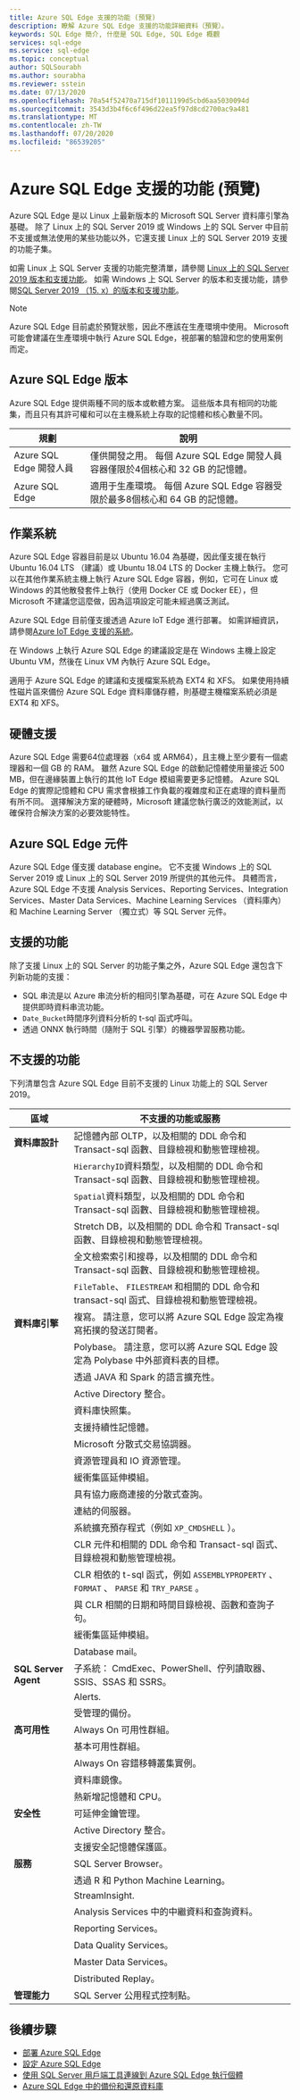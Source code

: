 ```yaml
---
title: Azure SQL Edge 支援的功能 (預覽)
description: 瞭解 Azure SQL Edge 支援的功能詳細資料（預覽）。
keywords: SQL Edge 簡介, 什麼是 SQL Edge, SQL Edge 概觀
services: sql-edge
ms.service: sql-edge
ms.topic: conceptual
author: SQLSourabh
ms.author: sourabha
ms.reviewer: sstein
ms.date: 07/13/2020
ms.openlocfilehash: 70a54f52470a715df1011199d5cbd6aa5030094d
ms.sourcegitcommit: 3543d3b4f6c6f496d22ea5f97d8cd2700ac9a481
ms.translationtype: MT
ms.contentlocale: zh-TW
ms.lasthandoff: 07/20/2020
ms.locfileid: "86539205"
---
```

# <a name="supported-features-of-azure-sql-edge-preview"></a>Azure SQL Edge 支援的功能 (預覽) 

Azure SQL Edge 是以 Linux 上最新版本的 Microsoft SQL Server 資料庫引擎為基礎。 除了 Linux 上的 SQL Server 2019 或 Windows 上的 SQL Server 中目前不支援或無法使用的某些功能以外，它還支援 Linux 上的 SQL Server 2019 支援的功能子集。

如需 Linux 上 SQL Server 支援的功能完整清單，請參閱 [Linux 上的 SQL Server 2019 版本和支援功能](https://docs.microsoft.com/sql/linux/sql-server-linux-editions-and-components-2019)。 如需 Windows 上 SQL Server 的版本和支援功能，請參閱[SQL Server 2019 （15. x）的版本和支援功能](https://docs.microsoft.com/sql/sql-server/editions-and-components-of-sql-server-version-15)。

> [!NOTE]
> Azure SQL Edge 目前處於預覽狀態，因此不應該在生產環境中使用。 Microsoft 可能會建議在生產環境中執行 Azure SQL Edge，視部署的驗證和您的使用案例而定。

## <a name="azure-sql-edge-editions"></a>Azure SQL Edge 版本

Azure SQL Edge 提供兩種不同的版本或軟體方案。 這些版本具有相同的功能集，而且只有其許可權和可以在主機系統上存取的記憶體和核心數量不同。

   |**規劃**  |**說明**  |
   |---------|---------|
   |Azure SQL Edge 開發人員  |  僅供開發之用。 每個 Azure SQL Edge 開發人員容器僅限於4個核心和 32 GB 的記憶體。  |
   |Azure SQL Edge    |  適用于生產環境。 每個 Azure SQL Edge 容器受限於最多8個核心和 64 GB 的記憶體。  |

## <a name="operating-system"></a>作業系統

Azure SQL Edge 容器目前是以 Ubuntu 16.04 為基礎，因此僅支援在執行 Ubuntu 16.04 LTS （建議）或 Ubuntu 18.04 LTS 的 Docker 主機上執行。 您可以在其他作業系統主機上執行 Azure SQL Edge 容器，例如，它可在 Linux 或 Windows 的其他散發套件上執行（使用 Docker CE 或 Docker EE），但 Microsoft 不建議您這麼做，因為這項設定可能未經過廣泛測試。

Azure SQL Edge 目前僅支援透過 Azure IoT Edge 進行部署。 如需詳細資訊，請參閱[Azure IoT Edge 支援的系統](https://docs.microsoft.com/azure/iot-edge/support)。

在 Windows 上執行 Azure SQL Edge 的建議設定是在 Windows 主機上設定 Ubuntu VM，然後在 Linux VM 內執行 Azure SQL Edge。

適用于 Azure SQL Edge 的建議和支援檔案系統為 EXT4 和 XFS。 如果使用持續性磁片區來備份 Azure SQL Edge 資料庫儲存體，則基礎主機檔案系統必須是 EXT4 和 XFS。

## <a name="hardware-support"></a>硬體支援

Azure SQL Edge 需要64位處理器（x64 或 ARM64），且主機上至少要有一個處理器和一個 GB 的 RAM。 雖然 Azure SQL Edge 的啟動記憶體使用量接近 500 MB，但在邊緣裝置上執行的其他 IoT Edge 模組需要更多記憶體。 Azure SQL Edge 的實際記憶體和 CPU 需求會根據工作負載的複雜度和正在處理的資料量而有所不同。 選擇解決方案的硬體時，Microsoft 建議您執行廣泛的效能測試，以確保符合解決方案的必要效能特性。  

## <a name="azure-sql-edge-components"></a>Azure SQL Edge 元件

Azure SQL Edge 僅支援 database engine。 它不支援 Windows 上的 SQL Server 2019 或 Linux 上的 SQL Server 2019 所提供的其他元件。 具體而言，Azure SQL Edge 不支援 Analysis Services、Reporting Services、Integration Services、Master Data Services、Machine Learning Services （資料庫內）和 Machine Learning Server （獨立式）等 SQL Server 元件。

## <a name="supported-features"></a>支援的功能

除了支援 Linux 上的 SQL Server 的功能子集之外，Azure SQL Edge 還包含下列新功能的支援： 

- SQL 串流是以 Azure 串流分析的相同引擎為基礎，可在 Azure SQL Edge 中提供即時資料串流功能。 
- `Date_Bucket`時間序列資料分析的 t-sql 函式呼叫。
- 透過 ONNX 執行時間（隨附于 SQL 引擎）的機器學習服務功能。

## <a name="unsupported-features"></a>不支援的功能

下列清單包含 Azure SQL Edge 目前不支援的 Linux 功能上的 SQL Server 2019。

| 區域 | 不支援的功能或服務 |
|-----|-----|
| **資料庫設計** | 記憶體內部 OLTP，以及相關的 DDL 命令和 Transact-sql 函數、目錄檢視和動態管理檢視。 |
| &nbsp; | `HierarchyID`資料類型，以及相關的 DDL 命令和 Transact-sql 函數、目錄檢視和動態管理檢視。 |
| &nbsp; | `Spatial`資料類型，以及相關的 DDL 命令和 Transact-sql 函數、目錄檢視和動態管理檢視。 |
| &nbsp; | Stretch DB，以及相關的 DDL 命令和 Transact-sql 函數、目錄檢視和動態管理檢視。 |
| &nbsp; | 全文檢索索引和搜尋，以及相關的 DDL 命令和 Transact-sql 函數、目錄檢視和動態管理檢視。|
| &nbsp; | `FileTable`、 `FILESTREAM` 和相關的 DDL 命令和 transact-sql 函式、目錄檢視和動態管理檢視。|
| **資料庫引擎** | 複寫。 請注意，您可以將 Azure SQL Edge 設定為複寫拓撲的發送訂閱者。 |
| &nbsp; | Polybase。 請注意，您可以將 Azure SQL Edge 設定為 Polybase 中外部資料表的目標。 |
| &nbsp; | 透過 JAVA 和 Spark 的語言擴充性。 |
| &nbsp; | Active Directory 整合。 |
| &nbsp; | 資料庫快照集。 |
| &nbsp; | 支援持續性記憶體。 |
| &nbsp; | Microsoft 分散式交易協調器。 |
| &nbsp; | 資源管理員和 IO 資源管理。 |
| &nbsp; | 緩衝集區延伸模組。 |
| &nbsp; | 具有協力廠商連接的分散式查詢。 |
| &nbsp; | 連結的伺服器。 |
| &nbsp; | 系統擴充預存程式（例如 `XP_CMDSHELL` ）。 |
| &nbsp; | CLR 元件和相關的 DDL 命令和 Transact-sql 函式、目錄檢視和動態管理檢視。 |
| &nbsp; | CLR 相依的 t-sql 函式，例如 `ASSEMBLYPROPERTY` 、 `FORMAT` 、 `PARSE` 和 `TRY_PARSE` 。 |
| &nbsp; | 與 CLR 相關的日期和時間目錄檢視、函數和查詢子句。 |
| &nbsp; | 緩衝集區延伸模組。 |
| &nbsp; | Database mail。 |
| **SQL Server Agent** |  子系統： CmdExec、PowerShell、佇列讀取器、SSIS、SSAS 和 SSRS。 |
| &nbsp; | Alerts. |
| &nbsp; | 受管理的備份。 |
| **高可用性** | Always On 可用性群組。  |
| &nbsp; | 基本可用性群組。 |
| &nbsp; | Always On 容錯移轉叢集實例。 |
| &nbsp; | 資料庫鏡像。 |
| &nbsp; | 熱新增記憶體和 CPU。 |
| **安全性** | 可延伸金鑰管理。 |
| &nbsp; | Active Directory 整合。|
| &nbsp; | 支援安全記憶體保護區。|
| **服務** | SQL Server Browser。 |
| &nbsp; | 透過 R 和 Python Machine Learning。 |
| &nbsp; | StreamInsight. |
| &nbsp; | Analysis Services 中的中繼資料和查詢資料。 |
| &nbsp; | Reporting Services。 |
| &nbsp; | Data Quality Services。 |
| &nbsp; | Master Data Services。 |
| &nbsp; | Distributed Replay。 |
| **管理能力** | SQL Server 公用程式控制點。 |

## <a name="next-steps"></a>後續步驟

- [部署 Azure SQL Edge](deploy-portal.md)
- [設定 Azure SQL Edge](configure.md)
- [使用 SQL Server 用戶端工具連線到 Azure SQL Edge 執行個體](connect.md)
- [Azure SQL Edge 中的備份和還原資料庫](backup-restore.md)
